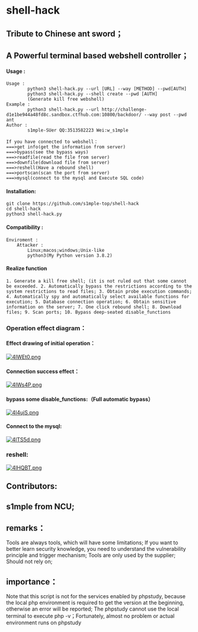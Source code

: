 # shell-hack

## Tribute to Chinese ant sword；

## A Powerful terminal based webshell controller；

#### Usage :

```
Usage : 
        python3 shell-hack.py --url [URL] --way [METHOD] --pwd[AUTH]
        python3 shell-hack.py --shell create --pwd [AUTH]
        (Generate kill free webshell)
Example : 
        python3 shell-hack.py --url http://challenge-d1e1be944a48fd8c.sandbox.ctfhub.com:10800/backdoor/ --way post --pwd ant
Author : 
        s1mple-SUer QQ:3513582223 Wei:w_s1mple
        
If you have connected to webshell：
===>get info(get the information from server)
===>bypass(see the bypass ways)
===>readfile(read the file from server)
===>downfile(download file from server)
===>reshell(Have a rebound shell)
===>portscan(scan the port from server)
===>mysql(connect to the mysql and Execute SQL code)

```

#### Installation:

```
git clone https://github.com/s1mple-top/shell-hack
cd shell-hack
python3 shell-hack.py
```

#### Compatibility :

```
Enviroment :
    Attacker :
        Linux;macos;windows;Unix-like
        python3(My Python version 3.8.2)
```

#### Realize function

```
1. Generate a kill free shell; (it is not ruled out that some cannot be exceeded. 2. Automatically bypass the restrictions according to the system restrictions to read files; 3. Obtain probe execution commands; 4. Automatically spy and automatically select available functions for execution; 5. Database connection operation; 6. Obtain sensitive information on the server; 7. One click rebound shell; 8. Download files; 9. Scan ports; 10. Bypass deep-seated disable_functions
```

### Operation effect diagram：

#### Effect drawing of initial operation：

[![4lWEt0.png](https://z3.ax1x.com/2021/09/18/4lWEt0.png)](https://imgtu.com/i/4lWEt0)

#### Connection success effect：

[![4lWs4P.png](https://z3.ax1x.com/2021/09/18/4lWs4P.png)](https://imgtu.com/i/4lWs4P)

#### bypass some disable_functions:（Full automatic bypass）

[![4l4ujS.png](https://z3.ax1x.com/2021/09/18/4l4ujS.png)](https://imgtu.com/i/4l4ujS)

#### Connect to the mysql:

[![4lTS5d.png](https://z3.ax1x.com/2021/09/18/4lTS5d.png)](https://imgtu.com/i/4lTS5d)

### reshell:

[![4lHQBT.png](https://z3.ax1x.com/2021/09/18/4lHQBT.png)](https://imgtu.com/i/4lHQBT)

## Contributors:

## s1mple from NCU;



## remarks：

Tools are always tools, which will have some limitations; If you want to better learn security knowledge, you need to understand the vulnerability principle and trigger mechanism; Tools are only used by the supplier; Should not rely on;

## importance：

Note that this script is not for the services enabled by phpstudy, because the local php environment is required to get the version at the beginning, otherwise an error will be reported; The phpstudy cannot use the local terminal to execute php -v；Fortunately, almost no problem or actual environment runs on phpstudy








